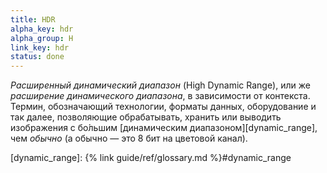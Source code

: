 ```yaml
---
title: HDR
alpha_key: hdr
alpha_group: H
link_key: hdr
status: done
---
```

*Расширенный динамический диапазон* (High Dynamic Range), или же *расширение динамического диапазона*, в за­ви­си­мос­ти от кон­тек­с­та.
Термин, обозначающий технологии, форматы данных, оборудование и так да­лее, позволяющие обрабатывать, хранить или выводить изображения
с бо́ль­шим [динамическим диапазоном][dynamic_range], чем *обычно* (а обыч­но — это 8 бит на цве­то­вой канал).

[dynamic_range]: {% link guide/ref/glossary.md %}#dynamic_range
